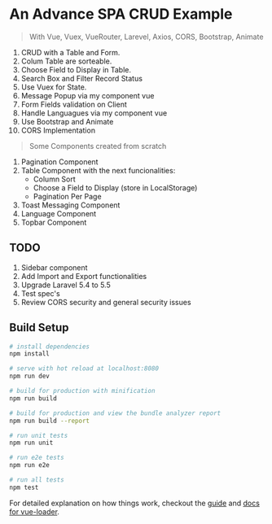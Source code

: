 # An Advance SPA CRUD Example
    
>With Vue, Vuex, VueRouter, Larevel, Axios, CORS, Bootstrap, Animate

1. CRUD with a Table and Form.
2. Colum Table are sorteable.
3. Choose Field to Display in Table.
4. Search Box and Filter Record Status
5. Use Vuex for State.
6. Message Popup via my component vue 
7. Form Fields validation on Client
8. Handle Languagues via my component vue
9. Use Bootstrap and Animate
10. CORS Implementation 

>Some Components created from scratch
1. Pagination Component
2. Table Component with the next funcionalities:
    * Column Sort 
    * Choose a Field to Display (store in LocalStorage)
    * Pagination Per Page 
3. Toast Messaging Component
4. Language Component
5. Topbar Component

## TODO
1. Sidebar component
2. Add Import and Export functionalities
3. Upgrade Laravel 5.4 to 5.5
4. Test spec's
5. Review CORS security and general security issues

## Build Setup

``` bash
# install dependencies
npm install

# serve with hot reload at localhost:8080
npm run dev

# build for production with minification
npm run build

# build for production and view the bundle analyzer report
npm run build --report

# run unit tests
npm run unit

# run e2e tests
npm run e2e

# run all tests
npm test
```

For detailed explanation on how things work, checkout the [guide](http://vuejs-templates.github.io/webpack/) and [docs for vue-loader](http://vuejs.github.io/vue-loader).
